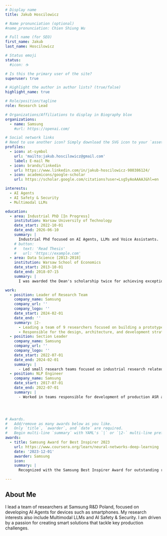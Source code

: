 ```yaml
---
# Display name
title: Jakub Hoscilowicz

# Name pronunciation (optional)
#name_pronunciation: Chien Shiung Wu

# Full name (for SEO)
first_name: Jakub
last_name: Hoscilowicz

# Status emoji
status:
  #icon: ☕️

# Is this the primary user of the site?
superuser: true

# Highlight the author in author lists? (true/false)
highlight_name: true

# Role/position/tagline
role: Research Lead

# Organizations/Affiliations to display in Biography blox
organizations:
  - name: Samsung
    #url: https://openai.com/

# Social network links
# Need to use another icon? Simply download the SVG icon to your `assets/media/icons/` folder.
profiles:
  - icon: at-symbol
    url: 'mailto:jakub.hoscilowicz@gmail.com'
    label: E-mail Me
  - icon: brands/linkedin
    url: https://www.linkedin.com/in/jakub-hoscilowicz-980386124/
  - icon: academicons/google-scholar
    url: https://scholar.google.com/citations?user=Lsg5yAoAAAAJ&hl=en

interests:
  - AI Agents
  - AI Safety & Security
  - Multimodal LLMs

education:
  - area: Industrial PhD [In Progress]
    institution: Warsaw University of Technology
    date_start: 2022-10-01
    date_end: 2026-06-10
    summary: |
      Industrial Phd focused on AI Agents, LLMs and Voice Assistants.
    # button:
    #   text: 'Read Thesis'
    #   url: 'https://example.com'
  - area: Data Science [2013-2018]
    institution: Warsaw School of Economics
    date_start: 2013-10-01
    date_end: 2018-07-15
    summary: |
      I was awarded the Dean's scholarship twice for achieving exceptional grades.

work:
  - position: Leader of Research Team
    company_name: Samsung
    company_url: ''
    company_logo: ''
    date_start: 2024-02-01
    date_end: ''
    summary: |2-
      - Leading a team of 9 researchers focused on building a prototype of AI Agent. 
      - Responsible for the design, architecture, and development strategy of the project.
  - position: Section Leader
    company_name: Samsung
    company_url: ''
    company_logo: ''
    date_start: 2022-07-01
    date_end: 2024-02-01
    summary: |
      - Led small research teams focused on industrial research related to LLM and SLU technologies. 
  - position: NLP Engineer
    company_name: Samsung
    date_start: 2017-07-01
    date_end: 2022-07-01
    summary: |
      - Worked in teams responsible for development of production ASR and SLU systems.




# Awards.
#   Add/remove as many awards below as you like.
#   Only `title`, `awarder`, and `date` are required.
#   Begin multi-line `summary` with YAML's `|` or `|2-` multi-line prefix and indent 2 spaces below.
awards:
  - title: Samsung Award for Best Inspirer 2023
    url: https://www.coursera.org/learn/neural-networks-deep-learning
    date: '2023-12-01'
    awarder: Samsung
    icon: 
    summary: |
      Recognized with the Samsung Best Inspirer Award for outstanding research and engineering contributions related to LLMs.

---
```


## About Me

I lead a team of researchers at Samsung R&D Poland, focused on developing AI Agents for devices such as smartphones. My research interests also include Multimodal LLMs and AI Safety & Security. I am driven by a passion for creating smart solutions that tackle key production challenges.